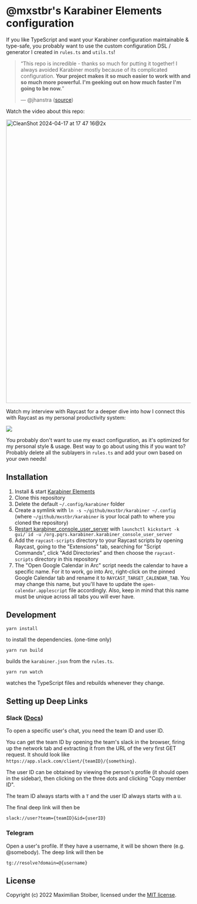 # @mxstbr's Karabiner Elements configuration

If you like TypeScript and want your Karabiner configuration maintainable & type-safe, you probably want to use the custom configuration DSL / generator I created in `rules.ts` and `utils.ts`!

> “This repo is incredible - thanks so much for putting it together! I always avoided Karabiner mostly because of its complicated configuration. **Your project makes it so much easier to work with and so much more powerful. I'm geeking out on how much faster I'm going to be now.**”
>
> — @jhanstra ([source](https://github.com/mxstbr/karabiner/pull/4))

Watch the video about this repo:

[<img width="772" alt="CleanShot 2024-04-17 at 17 47 16@2x" src="https://github.com/mxstbr/karabiner/assets/7525670/c8565c48-10ad-4479-b690-ddc35d1ca8ce">](https://www.youtube.com/watch?v=j4b_uQX3Vu0)

Watch my interview with Raycast for a deeper dive into how I connect this with Raycast as my personal productivity system:

[![](https://github.com/mxstbr/karabiner/assets/7525670/f974cee3-ac92-4f80-8bf7-9efdf81f78b5)](https://www.youtube.com/watch?v=m5MDv9qwhU8)

You probably don't want to use my exact configuration, as it's optimized for my personal style & usage. Best way to go about using this if you want to? Probably delete all the sublayers in `rules.ts` and add your own based on your own needs!

## Installation

1. Install & start [Karabiner Elements](https://karabiner-elements.pqrs.org/)
2. Clone this repository
3. Delete the default `~/.config/karabiner` folder
4. Create a symlink with `ln -s ~/github/mxstbr/karabiner ~/.config` (where `~/github/mxstbr/karabiner` is your local path to where you cloned the repository)
5. [Restart karabiner_console_user_server](https://karabiner-elements.pqrs.org/docs/manual/misc/configuration-file-path/) with `` launchctl kickstart -k gui/`id -u`/org.pqrs.karabiner.karabiner_console_user_server ``
6. Add the `raycast-scripts` directory to your Raycast scripts by opening Raycast, going to the "Extensions" tab, searching for "Script Commands", click "Add Directories" and then choose the `raycast-scripts` directory in this repository
7. The "Open Google Calendar in Arc" script needs the calendar to have a specific name. For it to work, go into Arc, right-click on the pinned Google Calendar tab and rename it to `RAYCAST_TARGET_CALENDAR_TAB`. You may change this name, but you'll have to update the `open-calendar.applescript` file accordingly. Also, keep in mind that this name must be unique across all tabs you will ever have.

## Development

```
yarn install
```

to install the dependencies. (one-time only)

```
yarn run build
```

builds the `karabiner.json` from the `rules.ts`.

```
yarn run watch
```

watches the TypeScript files and rebuilds whenever they change.

## Setting up Deep Links

### Slack ([Docs](https://api.slack.com/reference/deep-linking#open_a_direct_message))

To open a specific user's chat, you need the team ID and user ID.

You can get the team ID by opening the team's slack in the browser, firing up the network tab and extracting it from the URL of the very first GET request. It should look like `https://app.slack.com/client/{teamID}/{something}`.

The user ID can be obtained by viewing the person's profile (it should open in the sidebar), then clicking on the three dots and clicking "Copy member ID".

The team ID always starts with a `T` and the user ID always starts with a `U`.

The final deep link will then be

```
slack://user?team={teamID}&id={userID}
```

### Telegram

Open a user's profile. If they have a username, it will be shown there (e.g. @somebody). The deep link will then be

```
tg://resolve?domain=@{username}
```

## License

Copyright (c) 2022 Maximilian Stoiber, licensed under the [MIT license](./LICENSE.md).
